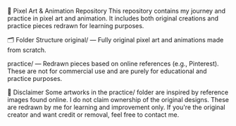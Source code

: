 🎨 Pixel Art & Animation Repository
This repository contains my journey and practice in pixel art and animation. It includes both original creations and practice pieces redrawn for learning purposes.

🗂️ Folder Structure
original/ — Fully original pixel art and animations made from scratch.

practice/ — Redrawn pieces based on online references (e.g., Pinterest). These are not for commercial use and are purely for educational and practice purposes.

📢 Disclaimer
Some artworks in the practice/ folder are inspired by reference images found online.
I do not claim ownership of the original designs. These are redrawn by me for learning and improvement only.
If you're the original creator and want credit or removal, feel free to contact me.

